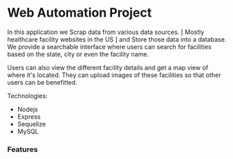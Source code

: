 # Web Automation Project

In this application we Scrap data from various data sources. [ Mostly healthcare facility websites in the US ] and Store those data into a database. We provide a searchable interface where users can search for facilities based on the state, city or even the facility name.

Users can also view the different facility details and get a map view of where it's located. They can upload images of these facilities so that other users can be benefitted.

Technologies:

- Nodejs
- Express
- Sequelize
- MySQL

### Features
